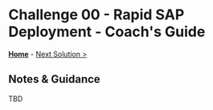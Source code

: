 # Challenge 00 - Rapid SAP Deployment - Coach's Guide 

**[Home](./README.md)** - [Next Solution >](./Solution-01.md)

## Notes & Guidance
TBD
